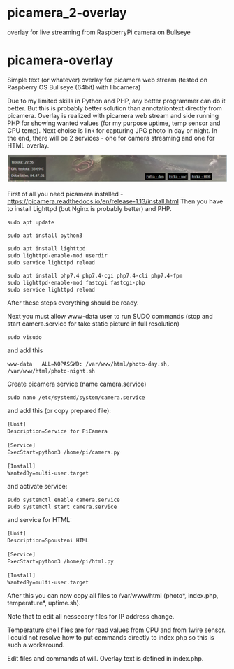 # picamera_2-overlay
overlay for live streaming from RaspberryPi camera on Bullseye

# picamera-overlay
Simple text (or whatever) overlay for picamera web stream (tested on Raspberry OS Bullseye (64bit) with libcamera)

Due to my limited skills in Python and PHP, any better programmer can do it better. But this is probably better solution than annotationtext directly from picamera.
Overlay is realized with picamera web stream and side running PHP for showing wanted values (for my purpose uptime, temp sensor and CPU temp). Next choise is link for capturing JPG photo in day or night.
In the end, there will be 2 services - one for camera streaming and one for HTML overlay.

![screenshot](https://github.com/vitasrutek/picamera-overlay/blob/main/screenshot.PNG)

First of all you need picamera installed - https://picamera.readthedocs.io/en/release-1.13/install.html
Then you have to install Lighttpd (but Nginx is probably better) and PHP.
```
sudo apt update
```
```
sudo apt install python3
```
```
sudo apt install lighttpd
sudo lighttpd-enable-mod userdir
sudo service lighttpd reload
```
```
sudo apt install php7.4 php7.4-cgi php7.4-cli php7.4-fpm
sudo lighttpd-enable-mod fastcgi fastcgi-php
sudo service lighttpd reload
```
After these steps everything should be ready.

Next you must allow www-data user to run SUDO commands (stop and start camera.service for take static picture in full resolution)
```
sudo visudo
```
and add this
```
www-data   ALL=NOPASSWD: /var/www/html/photo-day.sh, /var/www/html/photo-night.sh
```

Create picamera service (name camera.service)
```
sudo nano /etc/systemd/system/camera.service
```

and add this (or copy prepared file):
```
[Unit]
Description=Service for PiCamera

[Service]
ExecStart=python3 /home/pi/camera.py

[Install]
WantedBy=multi-user.target
```
and activate service:
```
sudo systemctl enable camera.service
sudo systemctl start camera.service
```

and service for HTML:
```
[Unit]
Description=Spousteni HTML

[Service]
ExecStart=python3 /home/pi/html.py

[Install]
WantedBy=multi-user.target
```
After this you can now copy  all files to /var/www/html (photo*, index.php, temperature*, uptime.sh).

Note that to edit all nessecary files for IP address change.

Temperature shell files are for read values from CPU and from 1wire sensor. I could not resolve how to put commands directly to index.php so this is such a workaround.

Edit files and commands at will. Overlay text is defined in index.php.
